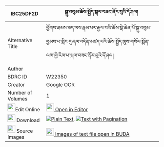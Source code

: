 |IBC25DF2D|སྐུ་འབུམ་ཆོས་སྤྱོད་སྐལ་བཟང་ནོར་བུའི་དོ་ཤལ། 
| --- | --- 
|Alternative Title |ཕྱོགས་ཐམས་ཅད་ལས་རྣམ་པར་རྒྱལ་བའི་ཆོས་སྡེ་ཆེན་པོ་སྐུ་འབུམ་བྱམས་པ་གླིང་དུ་ཞལ་འདོན་མཛད་པའི་ཆོས་སྤྱོད་ཁྲུས་གསོལ་སྨོན་ལམ་གྱི་རིམ་པ་སྐལ་བཟང་ནོར་བུའི་དོ་ཤལ།
|Author | 
|BDRC ID | W22350
|Creator | Google OCR
|Number of Volumes| 1
|<img width="25" src="https://img.icons8.com/color/25/000000/edit-property.png">Edit Online| [<img width="25" src="https://avatars.githubusercontent.com/u/45091458?s=200&v=4"> Open in Editor](http://editor.openpecha.org/IBC25DF2D)
|<img width="25" src="https://img.icons8.com/fluent/48/000000/download-2.png"/>  Download | [![](https://img.icons8.com/color/20/000000/txt.png)Plain Text](https://github.com/Openpecha/IBC25DF2D/releases/download/v1/kubum_chocho_kalzang_norbu_i_d_plain_IBC25DF2D.zip), [![](https://img.icons8.com/color/20/000000/txt.png)Text with Pagination](https://github.com/Openpecha/IBC25DF2D/releases/download/v1/kubum_chocho_kalzang_norbu_i_d_pages_IBC25DF2D.zip)
|<img width="25" src="https://img.icons8.com/plasticine/100/000000/pictures-folder.png"/>  Source Images | [<img width="25" src="https://library.bdrc.io/icons/BUDA-small.svg"> Images of text file open in BUDA](https://library.bdrc.io/show/bdr:W22350)